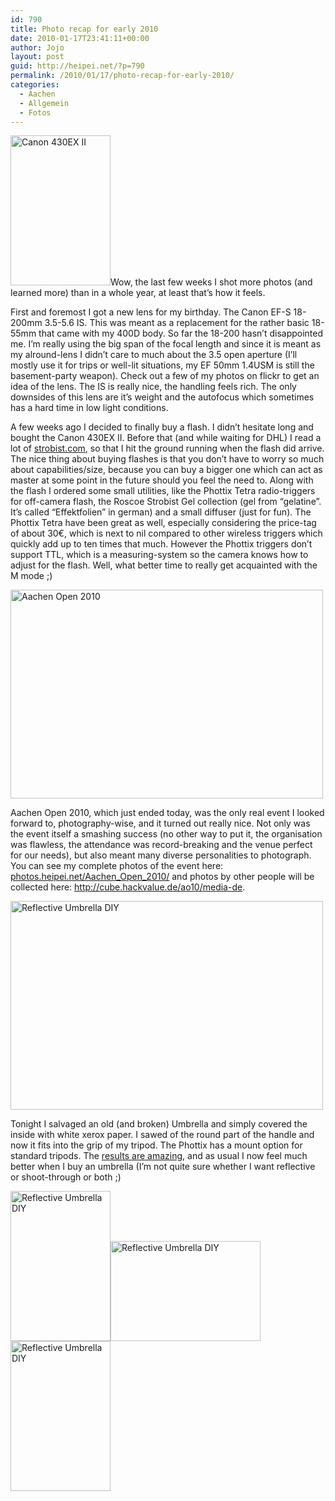 ```yaml
---
id: 790
title: Photo recap for early 2010
date: 2010-01-17T23:41:11+00:00
author: Jojo
layout: post
guid: http://heipei.net/?p=790
permalink: /2010/01/17/photo-recap-for-early-2010/
categories:
  - Aachen
  - Allgemein
  - Fotos
---
```

[<img src="https://farm3.static.flickr.com/2787/4265421855_c0e825d5e4_m.jpg" width="160" height="240" alt="Canon 430EX II" class="alignleft" />](https://secure.flickr.com/photos/heipei/4265421855/ "Canon 430EX II by heipei, on Flickr")Wow, the last few weeks I shot more photos (and learned more) than in a whole year, at least that&#8217;s how it feels.
  
First and foremost I got a new lens for my birthday. The Canon EF-S 18-200mm 3.5-5.6 IS. This was meant as a replacement for the rather basic 18-55mm that came with my 400D body. So far the 18-200 hasn&#8217;t disappointed me. I&#8217;m really using the big span of the focal length and since it is meant as my alround-lens I didn&#8217;t care to much about the 3.5 open aperture (I&#8217;ll mostly use it for trips or well-lit situations, my EF 50mm 1.4USM is still the basement-party weapon). Check out a few of my photos on flickr to get an idea of the lens. The IS is really nice, the handling feels rich. The only downsides of this lens are it&#8217;s weight and the autofocus which sometimes has a hard time in low light conditions.

A few weeks ago I decided to finally buy a flash. I didn&#8217;t hesitate long and bought the Canon 430EX II. Before that (and while waiting for DHL) I read a lot of [strobist.com](http://www.strobist.blogspot.com/), so that I hit the ground running when the flash did arrive. The nice thing about buying flashes is that you don&#8217;t have to worry so much about capabilities/size, because you can buy a bigger one which can act as master at some point in the future should you feel the need to. Along with the flash I ordered some small utilities, like the Phottix Tetra radio-triggers for off-camera flash, the Roscoe Strobist Gel collection (gel from &#8220;gelatine&#8221;. It&#8217;s called &#8220;Effektfolien&#8221; in german) and a small diffuser (just for fun). The Phottix Tetra have been great as well, especially considering the price-tag of about 30€, which is next to nil compared to other wireless triggers which quickly add up to ten times that much. However the Phottix triggers don&#8217;t support TTL, which is a measuring-system so the camera knows how to adjust for the flash. Well, what better time to really get acquainted with the M mode ;)

[<img src="https://farm5.static.flickr.com/4034/4282057138_4d1d0e8c2f.jpg" width="500" height="334" alt="Aachen Open 2010" class="aligncenter" />](https://secure.flickr.com/photos/heipei/4282057138/ "Aachen Open 2010 by heipei, on Flickr")
  
Aachen Open 2010, which just ended today, was the only real event I looked forward to, photography-wise, and it turned out really nice. Not only was the event itself a smashing success (no other way to put it, the organisation was flawless, the attendance was record-breaking and the venue perfect for our needs), but also meant many diverse personalities to photograph. You can see my complete photos of the event here: [photos.heipei.net/Aachen\_Open\_2010/](http://photos.heipei.net/Aachen_Open_2010/) and photos by other people will be collected here: <http://cube.hackvalue.de/ao10/media-de>.

[<img src="https://farm3.static.flickr.com/2793/4282192117_efb2300055.jpg" width="500" height="334" alt="Reflective Umbrella DIY" class="aligncenter" />](https://secure.flickr.com/photos/heipei/4282192117/ "Reflective Umbrella DIY by heipei, on Flickr")
  
Tonight I salvaged an old (and broken) Umbrella and simply covered the inside with white xerox paper. I sawed of the round part of the handle and now it fits into the grip of my tripod. The Phottix has a mount option for standard tripods. The [results are amazing](https://secure.flickr.com/photos/heipei/tags/umbrella/), and as usual I now feel much better when I buy an umbrella (I&#8217;m not quite sure whether I want reflective or shoot-through or both ;)

<div class="img aligncenter">
  <a href="https://secure.flickr.com/photos/heipei/4282940966/" title="Reflective Umbrella DIY by heipei, on Flickr"><img src="https://farm5.static.flickr.com/4027/4282940966_fef380f800_m.jpg" width="160" height="240" alt="Reflective Umbrella DIY" /></a><a href="https://secure.flickr.com/photos/heipei/4282193297/" title="Reflective Umbrella DIY by heipei, on Flickr"><img src="https://farm5.static.flickr.com/4002/4282193297_bb60f5c93d_m.jpg" width="240" height="160" alt="Reflective Umbrella DIY" /></a><a href="https://secure.flickr.com/photos/heipei/4282182157/" title="Reflective Umbrella DIY by heipei, on Flickr"><img src="https://farm3.static.flickr.com/2746/4282182157_766d455d40_m.jpg" width="160" height="240" alt="Reflective Umbrella DIY" /></a>
</div>
